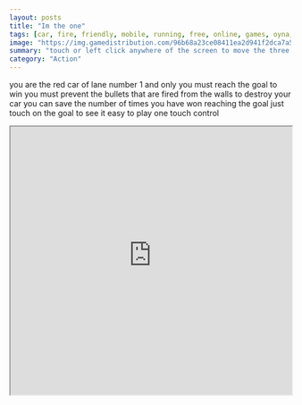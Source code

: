 ```yaml
---
layout: posts
title: "Im the one"
tags: [car, fire, friendly, mobile, running, free, online, games, oyna, game, free, games, play, play, games]
image: "https://img.gamedistribution.com/96b68a23ce08411ea2d941f2dca7a5c1.jpg"
summary: "touch or left click anywhere of the screen to move the three cars  free online games oyna game free games play play games"
category: "Action"
---
```


you are the red car of lane number 1 and only you must reach the goal to win you must prevent the bullets that are fired from the walls to destroy your car you can save the number of times you have won reaching the goal just touch on the goal to see it easy to play one touch control

<iframe width="100%" height="480px;" src="https://html5.gamedistribution.com/96b68a23ce08411ea2d941f2dca7a5c1/"></iframe>
